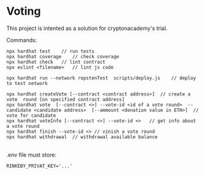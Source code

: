 # Voting

This project is intented as a solution for cryptonacademy's trial.

Commands:

```shell
npx hardhat test    // run tests
npx hardhat coverage    // check coverage
npx hardhat check   // lint contract
npx eslint <filename>   // lint js code

npx hardhat run --network ropstenTest  scripts/deploy.js    // deploy to test network

npx hardhat createVote [--contract <contract address>]  // create a vote  round [on specified contract address]
npx hardhat vote  [--contract <>] --vote-id <id of a vote round>  --candidate <candidate address>  [--ammount <donation value in ETH>]  // vote for candidate
npx hardhat voteInfo [--contract <>] --vote-id <>   // get info about a vote round
npx hardhat finish --vote-id <> // vinish a vote round
npx hardhat withdrawal  // withdrawal available balance
```

<br> .env file must store:

```env
RINKEBY_PRIVAT_KEY='...'
```
